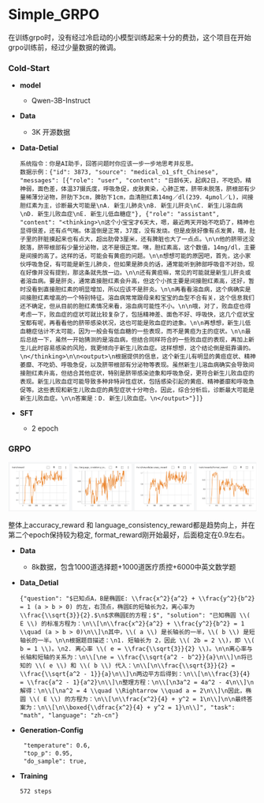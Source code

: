 # Simple_GRPO

在训练grpo时，没有经过冷启动的小模型训练起来十分的费劲，这个项目在开始grpo训练前，经过少量数据的微调。

### Cold-Start

- **model**

  - Qwen-3B-Instruct

- **Data**

  - 3K 开源数据

- **Data-Detial**

  ```
  系统指令：你是AI助手，回答问题时你应该一步一步地思考并反思。
  数据示例：{"id": 3873, "source": "medical_o1_sft_Chinese", "messages": [{"role": "user", "content": "日龄6天，起病2日，不吃奶，精神弱，面色差，体温37摄氏度，呼吸急促，皮肤黄染，心肺正常，脐带未脱落，脐根部有少量稀薄分泌物，肝肋下3cm，脾肋下1cm，血清胆红素14mg／dl(239．4μmol／L)，间接胆红素为主，诊断最大可能是\nA. 新生儿肺炎\nB. 新生儿肝炎\nC. 新生儿溶血病\nD. 新生儿败血症\nE. 新生儿低血糖症"}, {"role": "assistant", "content": "<thinking>\n这个小宝宝才6天大，嗯，最近两天开始不吃奶了，精神也显得很差，还有点气喘。体温倒是正常，37度，没有发烧。但是皮肤好像有点发黄，哦，肚子里的肝脏摸起来也有点大，超出肋骨3厘米，还有脾脏也大了一点点。\n\n他的脐带还没脱落，脐带根部有少量分泌物，这不是很正常。嘿，胆红素高，这个数值，14mg/dl，主要是间接的高了。这样的话，可能会有黄疸的问题。\n\n想想可能的原因吧，首先，这小家伙呼吸急促，有可能是新生儿肺炎，但如果是肺炎的话，通常能听到肺部呼吸音不对劲，现在好像并没有提到，那这条就先放一边。\n\n还有黄疸嘛，常见的可能就是新生儿肝炎或者溶血病。要是肝炎，通常直接胆红素会升高，但这个小孩主要是间接胆红素高，还好，暂时没看到直接胆红素的明显增加，所以应该不是肝炎。\n\n再看看溶血病，这个病确实是间接胆红素增高的一个特别特征。溶血病常常跟母亲和宝宝的血型不合有关，这个信息我们还不确定，但从目前的胆红素情况来看，溶血病可能性不小。\n\n哦，对了，败血症也得考虑一下，败血症的症状可就比较复杂了，包括精神差、面色不好、呼吸快，这几个症状宝宝都有呢，再看看他的脐带感染状况，这也可能是败血症的迹象。\n\n再想想，新生儿低血糖症估计不太可能，因为一般会有低血糖的一些表现，而不是黄疸为主的症状。\n\n最后总结一下，虽然一开始猜测的是溶血病，但结合同样符合的一些败血症的表现，再加上新生儿此时容易感染的风险，我更倾向于新生儿败血症。这样想想，这个结论倒是挺靠谱的。\n</thinking>\n\n<output>\n根据提供的信息，这个新生儿有明显的黄疸症状、精神萎靡、不吃奶、呼吸急促，以及脐带根部有分泌物等表现。虽然新生儿溶血病确实会导致间接胆红素升高，但结合其他症状，特别是脐带感染迹象和呼吸急促，更符合新生儿败血症的表现。新生儿败血症可能导致多种非特异性症状，包括感染引起的黄疸、精神萎靡和呼吸急促等。这些表现和新生儿败血症的典型症状十分吻合。因此，综合分析后，诊断最大可能是新生儿败血症。\n\n答案是：D. 新生儿败血症。\n</output>"}]}
  ```

- **SFT**

  - 2 epoch



### GRPO

![image-grpo](https://github.com/X-jun-0130/Simple_GRPO/blob/main/grpo.png)

整体上accuracy_reward 和 language_consistency_reward都是趋势向上，并在第二个epoch保持较为稳定, format_reward刚开始最好，后面稳定在0.9左右。



- **Data**

  - 8k数据，包含1000道选择题+1000道医疗质控+6000中英文数学题

- **Data_Detial**

  ```
  {"question": "$已知点A，B是椭圆E: \\frac{x^2}{a^2} + \\frac{y^2}{b^2} = 1 (a > b > 0) 的左，右顶点，椭圆E的短轴长为2，离心率为 \\frac{\\sqrt{3}}{2}.$\n$求椭圆E的方程；$", "solution": "已知椭圆 \\( E \\) 的标准方程为：\n\\[\n\\frac{x^2}{a^2} + \\frac{y^2}{b^2} = 1 \\quad (a > b > 0)\n\\]\n其中，\\( a \\) 是长轴长的一半，\\( b \\) 是短轴长的一半。\n\n根据题目描述：\n1. 短轴长为 2，因此 \\( 2b = 2 \\)，即 \\( b = 1 \\)。\n2. 离心率 \\( e = \\frac{\\sqrt{3}}{2} \\)。\n\n离心率与长轴和短轴的关系为：\n\\[\ne = \\frac{\\sqrt{a^2 - b^2}}{a}\n\\]\n将已知的 \\( e \\) 和 \\( b \\) 代入：\n\\[\n\\frac{\\sqrt{3}}{2} = \\frac{\\sqrt{a^2 - 1}}{a}\n\\]\n两边平方后得到：\n\\[\n\\frac{3}{4} = \\frac{a^2 - 1}{a^2}\n\\]\n整理方程：\n\\[\n3a^2 = 4a^2 - 4\n\\]\n解得：\n\\[\na^2 = 4 \\quad \\Rightarrow \\quad a = 2\n\\]\n因此，椭圆 \\( E \\) 的方程为：\n\\[\n\\frac{x^2}{4} + y^2 = 1\n\\]\n\n最终答案为：\n\\[\n\\boxed{\\dfrac{x^2}{4} + y^2 = 1}\n\\]", "task": "math", "language": "zh-cn"}
  ```

- **Generation-Config**

  ```
   "temperature": 0.6,
   "top_p": 0.95,
   "do_sample": true,
  ```

- **Training**

  ```
  572 steps
  ```
